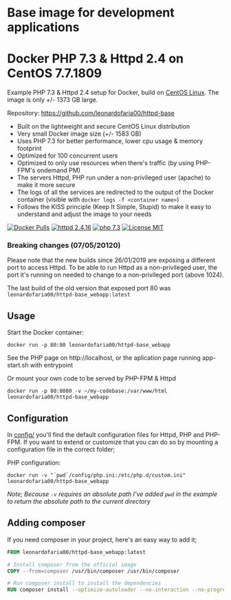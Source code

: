 # Base image for development applications
# Docker PHP 7.3 & Httpd 2.4 on CentOS 7.7.1809
Example PHP 7.3 & Httpd 2.4 setup for Docker, build on [CentOS Linux](https://www.centos.org/).
The image is only +/- 1373 GB large.

Repository: https://github.com/leonardofaria00/httpd-base


* Built on the lightweight and secure CentOS Linux distribution
* Very small Docker image size (+/- 1583 GB)
* Uses PHP 7.3 for better performance, lower cpu usage & memory footprint
* Optimized for 100 concurrent users
* Optimized to only use resources when there's traffic (by using PHP-FPM's ondemand PM)
* The servers Httpd, PHP run under a non-privileged user (apache) to make it more secure
* The logs of all the services are redirected to the output of the Docker container (visible with `docker logs -f <container name>`)
* Follows the KISS principle (Keep It Simple, Stupid) to make it easy to understand and adjust the image to your needs


[![Docker Pulls](https://img.shields.io/docker/pulls/trafex/alpine-nginx-php7.svg)](https://hub.docker.com/r/leonardofaria00/httpd-base_webapp)
[![httpd 2.4.16](https://img.shields.io/badge/nginx-1.16-brightgreen.svg)](https://httpd.apache.org/docs/2.4/pt-br/)
[![php 7.3](https://img.shields.io/badge/php-7.3-brightgreen.svg)](https://www.php.net/releases/7_3_0.php)
[![License MIT](https://img.shields.io/badge/license-MIT-blue.svg)](https://opensource.org/licenses/MIT)

### Breaking changes (07/05/20120)

Please note that the new builds since 26/01/2019 are exposing a different port to access Httpd.
To be able to run Httpd as a non-privileged user, the port it's running on needed
to change to a non-privileged port (above 1024).

The last build of the old version that exposed port 80 was `leonardofaria00/httpd-base_webapp:latest`

## Usage

Start the Docker container:

    docker run -p 80:80 leonardofaria00/httpd-base_webapp

See the PHP page on http://localhost, or the aplication page running app-start.sh with entrypoint

Or mount your own code to be served by PHP-FPM & Httpd

    docker run -p 80:8080 -v ~/my-codebase:/var/www/html leonardofaria00/httpd-base_webapp

## Configuration
In [config/](config/) you'll find the default configuration files for Httpd, PHP and PHP-FPM.
If you want to extend or customize that you can do so by mounting a configuration file in the correct folder;

PHP configuration:

    docker run -v "`pwd`/config/php.ini:/etc/php.d/custom.ini" leonardofaria00/httpd-base_webapp

_Note; Because `-v` requires an absolute path I've added `pwd` in the example to return the absolute path to the current directory_ 


## Adding composer

If you need composer in your project, here's an easy way to add it;

```dockerfile
FROM leonardofaria00/httpd-base_webapp:latest

# Install composer from the official image
COPY --from=composer /usr/bin/composer /usr/bin/composer

# Run composer install to install the dependencies
RUN composer install --optimize-autoloader --no-interaction --no-progress
```
